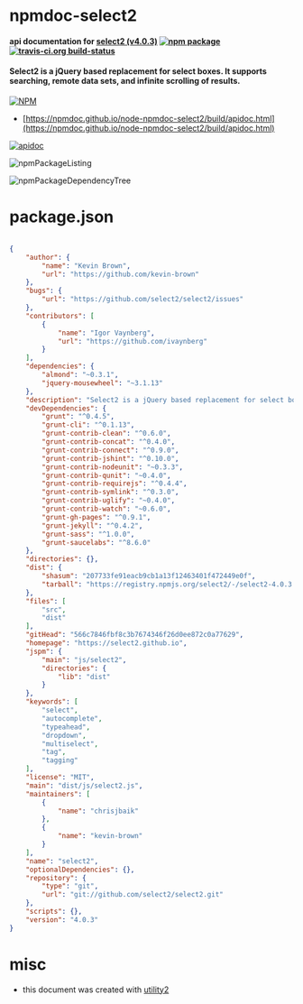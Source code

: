 # npmdoc-select2

#### api documentation for  [select2 (v4.0.3)](https://select2.github.io)  [![npm package](https://img.shields.io/npm/v/npmdoc-select2.svg?style=flat-square)](https://www.npmjs.org/package/npmdoc-select2) [![travis-ci.org build-status](https://api.travis-ci.org/npmdoc/node-npmdoc-select2.svg)](https://travis-ci.org/npmdoc/node-npmdoc-select2)

#### Select2 is a jQuery based replacement for select boxes. It supports searching, remote data sets, and infinite scrolling of results.

[![NPM](https://nodei.co/npm/select2.png?downloads=true&downloadRank=true&stars=true)](https://www.npmjs.com/package/select2)

- [https://npmdoc.github.io/node-npmdoc-select2/build/apidoc.html](https://npmdoc.github.io/node-npmdoc-select2/build/apidoc.html)

[![apidoc](https://npmdoc.github.io/node-npmdoc-select2/build/screenCapture.buildCi.browser.%252Ftmp%252Fbuild%252Fapidoc.html.png)](https://npmdoc.github.io/node-npmdoc-select2/build/apidoc.html)

![npmPackageListing](https://npmdoc.github.io/node-npmdoc-select2/build/screenCapture.npmPackageListing.svg)

![npmPackageDependencyTree](https://npmdoc.github.io/node-npmdoc-select2/build/screenCapture.npmPackageDependencyTree.svg)



# package.json

```json

{
    "author": {
        "name": "Kevin Brown",
        "url": "https://github.com/kevin-brown"
    },
    "bugs": {
        "url": "https://github.com/select2/select2/issues"
    },
    "contributors": [
        {
            "name": "Igor Vaynberg",
            "url": "https://github.com/ivaynberg"
        }
    ],
    "dependencies": {
        "almond": "~0.3.1",
        "jquery-mousewheel": "~3.1.13"
    },
    "description": "Select2 is a jQuery based replacement for select boxes. It supports searching, remote data sets, and infinite scrolling of results.",
    "devDependencies": {
        "grunt": "^0.4.5",
        "grunt-cli": "^0.1.13",
        "grunt-contrib-clean": "^0.6.0",
        "grunt-contrib-concat": "^0.4.0",
        "grunt-contrib-connect": "^0.9.0",
        "grunt-contrib-jshint": "^0.10.0",
        "grunt-contrib-nodeunit": "~0.3.3",
        "grunt-contrib-qunit": "~0.4.0",
        "grunt-contrib-requirejs": "^0.4.4",
        "grunt-contrib-symlink": "^0.3.0",
        "grunt-contrib-uglify": "~0.4.0",
        "grunt-contrib-watch": "~0.6.0",
        "grunt-gh-pages": "^0.9.1",
        "grunt-jekyll": "^0.4.2",
        "grunt-sass": "^1.0.0",
        "grunt-saucelabs": "^8.6.0"
    },
    "directories": {},
    "dist": {
        "shasum": "207733fe91eacb9cb1a13f12463401f472449e0f",
        "tarball": "https://registry.npmjs.org/select2/-/select2-4.0.3.tgz"
    },
    "files": [
        "src",
        "dist"
    ],
    "gitHead": "566c7846fbf8c3b7674346f26d0ee872c0a77629",
    "homepage": "https://select2.github.io",
    "jspm": {
        "main": "js/select2",
        "directories": {
            "lib": "dist"
        }
    },
    "keywords": [
        "select",
        "autocomplete",
        "typeahead",
        "dropdown",
        "multiselect",
        "tag",
        "tagging"
    ],
    "license": "MIT",
    "main": "dist/js/select2.js",
    "maintainers": [
        {
            "name": "chrisjbaik"
        },
        {
            "name": "kevin-brown"
        }
    ],
    "name": "select2",
    "optionalDependencies": {},
    "repository": {
        "type": "git",
        "url": "git://github.com/select2/select2.git"
    },
    "scripts": {},
    "version": "4.0.3"
}
```



# misc
- this document was created with [utility2](https://github.com/kaizhu256/node-utility2)

